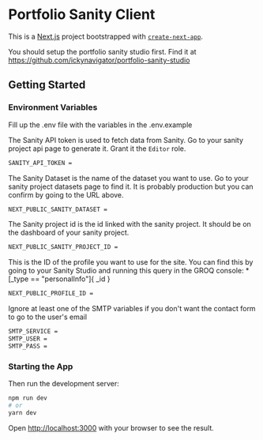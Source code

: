 # Portfolio Sanity Client

This is a [Next.js](https://nextjs.org/) project bootstrapped with [`create-next-app`](https://github.com/vercel/next.js/tree/canary/packages/create-next-app).

You should setup the portfolio sanity studio first. Find it at https://github.com/ickynavigator/portfolio-sanity-studio

## Getting Started

### Environment Variables

Fill up the .env file with the variables in the .env.example

The Sanity API token is used to fetch data from Sanity. Go to your sanity project api page to generate it. Grant it the `Editor` role.

```bash
SANITY_API_TOKEN =
```

The Sanity Dataset is the name of the dataset you want to use. Go to your sanity project datasets page to find it. It is probably production but you can confirm by going to the URL above.

```bash
NEXT_PUBLIC_SANITY_DATASET =
```

The Sanity project id is the id linked with the sanity project. It should be on the dashboard of your sanity project.

```bash
NEXT_PUBLIC_SANITY_PROJECT_ID =
```

This is the ID of the profile you want to use for the site. You can find this by going to your Sanity Studio and running this query in the GROQ console: \*[_type == "personalInfo"]{ \_id }

```bash
NEXT_PUBLIC_PROFILE_ID =
```

Ignore at least one of the SMTP variables if you don't want the contact form to go to the user's email

```bash
SMTP_SERVICE =
SMTP_USER =
SMTP_PASS =
```

### Starting the App

Then run the development server:

```bash
npm run dev
# or
yarn dev
```

Open [http://localhost:3000](http://localhost:3000) with your browser to see the result.
